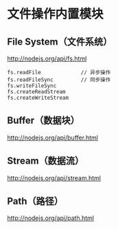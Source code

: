# 文件操作内置模块

## File System（文件系统）
http://nodejs.org/api/fs.html
```
fs.readFile             // 异步操作
fs.readFileSync         // 同步操作
fs.writeFileSync
fs.createReadStream
fs.createWriteStream
```
## Buffer（数据块）
http://nodejs.org/api/buffer.html

## Stream（数据流）
http://nodejs.org/api/stream.html

## Path（路径）
http://nodejs.org/api/path.html





